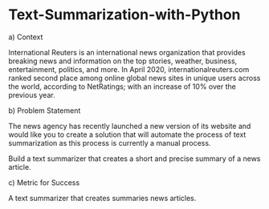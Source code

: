 # Text-Summarization-with-Python

a) Context

International Reuters is an international news organization that provides breaking news and information on the top stories, weather, business, entertainment, politics, and more. In April 2020, internationalreuters.com ranked second place among online global news sites in unique users across the world, according to NetRatings; with an increase of 10% over the previous year.


b) Problem Statement

The news agency has recently launched a new version of its website and would like you to create a solution that will automate the process of text summarization as this process is currently a manual process.

Build a text summarizer that creates a short and precise summary of a news article.

c) Metric for Success

A text summarizer that creates summaries news articles.
